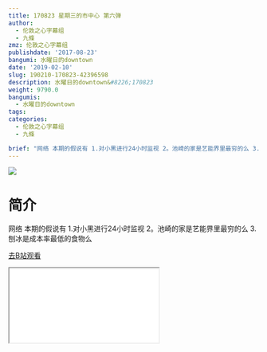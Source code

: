 ```yaml
---
title: 170823 星期三的市中心 第六弹
author:
  - 伦敦之心字幕组
  - 九條
zmz: 伦敦之心字幕组
publishdate: '2017-08-23'
bangumi: 水曜日的downtown
date: '2019-02-10'
slug: 190210-170823-42396598
description: 水曜日的downtown&#8226;170823
weight: 9790.0
bangumis:
  - 水曜日的downtown
tags:
categories:
  - 伦敦之心字幕组
  - 九條

brief: "网络 本期的假说有 1.对小黑进行24小时监视 2。池崎的家是艺能界里最穷的么 3.刨冰是成本率最低的食物么"
---
```

![](https://i.imgur.com/hoC2m2p.jpg)
# 简介  
网络
本期的假说有 1.对小黑进行24小时监视 2。池崎的家是艺能界里最穷的么 3.刨冰是成本率最低的食物么  

[去B站观看](https://www.bilibili.com/video/av42396598/)
<div class ="resp-container"><iframe class="testiframe" src="//player.bilibili.com/player.html?aid=42396598"", scrolling="no", allowfullscreen="true" > </iframe></div> 
